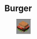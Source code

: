 # Burger

<figure><img src="../../../.gitbook/assets/image (37).png" alt=""><figcaption></figcaption></figure>
